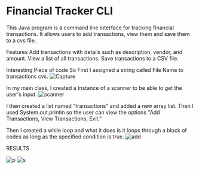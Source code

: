 # Financial Tracker CLI

This Java program is a command line interface for tracking financial transactions. It allows users to add transactions, view them and save them to a cvs file.

Features
Add transactions with details such as description, vendor, and amount.
View a list of all transactions.
Save transactions to a CSV file.

Interesting Piece of code
So First I assigned a string called File Name to transactions cvs. 
![Capture](https://github.com/JBueno3/CapstoneOne_AccountingLedger/assets/166542802/5a00d003-cef3-4774-9aaf-58bb4762bea3)

In my main class, I created a Instance of a scanner to be able to get the user's input. 
![scanner](https://github.com/JBueno3/CapstoneOne_AccountingLedger/assets/166542802/d6d60d79-ac81-4a26-8525-2659a1802517)

I then created a list named "transactions" and added a new array list. Then I used System.out.printin so the user can view the options "Add Transactions, View Transactions, Exit."

Then I created a while loop and what it does is it loops through a block of codes as long as the specified condition is true. 
![add](https://github.com/JBueno3/CapstoneOne_AccountingLedger/assets/166542802/27a1537e-24e4-4c51-b498-163e53f0344b)










RESULTS


![p](https://github.com/JBueno3/CapstoneOne_AccountingLedger/assets/166542802/e9c00e87-c0a0-47b3-8544-d590f75f9e37)
![s](https://github.com/JBueno3/CapstoneOne_AccountingLedger/assets/166542802/ba5dc57c-3a38-4d95-9777-53ad6fdaafaf)

 

